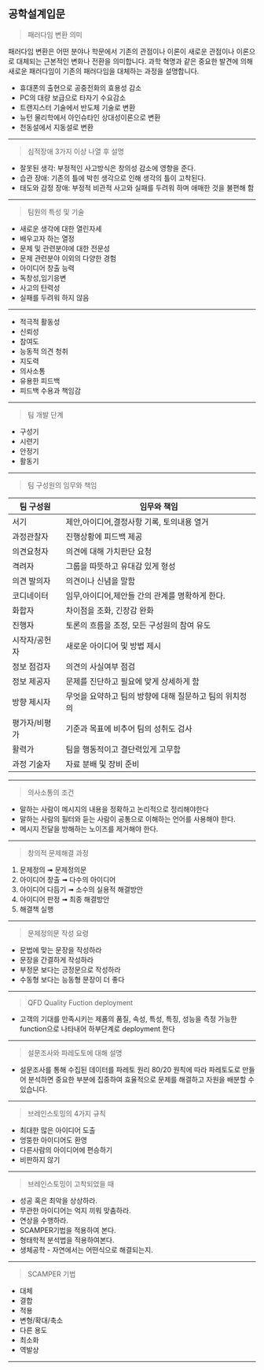 ## 공학설계입문
> 패러다임 변환 의미
> 
 패러다임 변환은 어떤 분야나 학문에서 기존의 관점이나 이론이 새로운 관점이나 이론으로 대체되는 근본적인 변화나 전환을 의미합니다. 과학 혁명과 같은 중요한 발견에 의해 새로운 패러다임이 기존의 패러다임을 대체하는 과정을 설명합니다.
- 휴대폰의 출현으로 공중전화의 효용성 감소
- PC의 대량 보급으로 타자기 수요감소 
- 트랜지스터 기술에서 반도체 기술로 변환
- 뉴턴 물리학에서 아인슈타인 상대성이론으로 변환
- 천동설에서 지동설로 변환
---
> 심적장애 3가지 이상 나열 후 설명
> 
- 잘못된 생각:
부정적인 사고방식은 창의성 감소에 영향을 준다.
- 습관 장애:
기존의 틀에 박힌 생각으로 인해 생각의 틀이 고착된다.
- 태도와 감정 장애:
부정적 비관적 사고와 실패를 두려워 하며 애매한 것을 불편해 함
---
> 팀원의 특성 및 기술
- 새로운 생각에 대한 열린자세
- 배우고자 하는 열정
- 문제 및 관련분야에 대한 전문성
- 문제 관련분야 이외의  다양한 경험
- 아이디어 창출 능력
- 독창성,임기응변
- 사고의 탄력성
- 실패를 두려워 하지 않음
---
- 적극적 활동성
- 신뢰성
- 참여도
- 능동적 의견 청취
- 지도력
- 의사소통
- 유용한 피드백
- 피드백 수용과 책임감
---
> 팀 개발 단계
> 
- 구성기
- 시련기
- 안정기
- 활동기
---
> 팀 구성원의 임무와 책임
> 
|팀 구성원|임무와 책임|
|--|--|
|서기|제안,아이디어,결정사항 기록, 토의내용 열거|
|과정관찰자|진행상황에 피드백 제공|
|의견요청자|의견에 대해 가치판단 요청|
|격려자|그룹을 따뜻하고 유대감 있게 형성|
|의견 발의자|의견이나 신념을 말함|
|코디네이터|임무,아이디어,제안들 간의 관계를 명확하게 한다.|
|화합자|차이점을 조화, 긴장감 완화|
|진행자|토론의 흐름을 조정, 모든 구성원의 참여 유도|
|시작자/공헌자|새로운 아이디어 및 방법 제시|
|정보 점검자|의견의 사실여부 점검|
|정보 제공자|문제를 진단하고 필요에 맞게 상세하게 함|
|방향 제시자|무엇을 요약하고 팀의 방향에 대해 질문하고 팀의 위치정의|
|평가자/비평가|기준과 목표에 비추어 팀의 성취도 검사|
|활력가|팀을 행동적이고 결단력있게 고무함|
|과정 기술자|자료 분배 및 장비 준비|
---
> 의사소통의 조건
> 
- 말하는 사람이 메시지의 내용을 정확하고 논리적으로 정리해야한다
- 말하는 사람의 필터와 듣는 사람이 공통으로 이해하는 언어를 사용해야 한다.
- 메시지 전달을 방해하는 노이즈를 제거해야 한다.
---
> 창의적 문제해결 과정
> 
1. 문제정의 ➟ 문제정의문
2. 아이디어 창출 ➟ 다수의 아이디어
3. 아이디어 다듬기 ➟ 소수의 실용적 해결방안
4. 아이디어 판정 ➟ 최종 해결방안
5. 해결책 실행
---
> 문제정의문 작성 요령
> 
- 문법에 맞는 문장을 작성하라
- 문장을 간결하게 작성하라
- 부정문 보다는 긍정문으로 작성하라
- 수동형 보다는 능동형 문장이 더 좋다
---   
> QFD Quality Fuction deployment
> 
- 고객의 기대를 만족시키는 제품의 품질, 속성, 특성, 특징, 성능을 측정 가능한 function으로 나타내어 하부단계로 deployment 한다
---   
> 설문조사와 파레도토에 대해 설명
> 
- 설문조사를 통해 수집된 데이터를 파레토 원리 80/20 원칙에 따라 파레토도로 만들어 분석하면 중요한 부분에 집중하여 효율적으로 문제를 해결하고 자원을 배분할 수 있습니다.
---
> 브레인스토밍의 4가지 규칙
- 최대한 많은 아이디어 도출
- 엉뚱한 아이디어도 환영
- 다른사람의 아이디어에 편승하기
- 비판하지 않기
---
> 브레인스토밍이 고착되었을 때
- 성공 혹은 최악을 상상하라.
- 무관한 아이디어는 억지 끼워 맞춤하라.
- 연상을 수행하라.
- SCAMPER기법을 적용하여 본다.
- 형태학적 분석법을 적용하여본다.
- 생체공학 - 자연에서는 어떤식으로 해결되는지.
- ---
>SCAMPER 기법
- 대체 
- 결합
- 적용
- 변형/확대/축소
- 다른 용도
- 최소화
- 역발상
- ---
